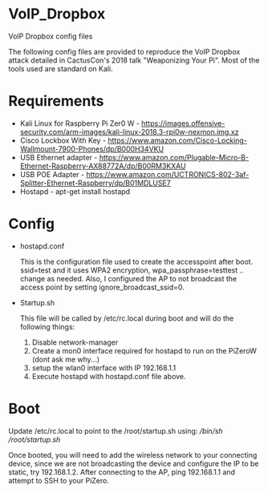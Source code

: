 # VoIP_Dropbox
VoIP Dropbox config files

The following config files are provided to reproduce the VoIP Dropbox attack detailed in CactusCon's 2018 talk "Weaponizing Your Pi". Most of the tools used are standard on Kali. 

# Requirements
- Kali Linux for Raspberry Pi Zer0 W - https://images.offensive-security.com/arm-images/kali-linux-2018.3-rpi0w-nexmon.img.xz
- Cisco Lockbox With Key - https://www.amazon.com/Cisco-Locking-Wallmount-7900-Phones/dp/B000H34VKU
- USB Ethernet adapter - https://www.amazon.com/Plugable-Micro-B-Ethernet-Raspberry-AX88772A/dp/B00RM3KXAU
- USB POE Adapter - https://www.amazon.com/UCTRONICS-802-3af-Splitter-Ethernet-Raspberry/dp/B01MDLUSE7
- Hostapd - apt-get install hostapd

# Config

- hostapd.conf

   This is the configuration file used to create the accesspoint after boot. ssid=test and it uses WPA2 encryption, wpa_passphrase=testtest .. change as needed.  Also, I configured the AP to not broadcast the access point by setting ignore_broadcast_ssid=0. 
   
- Startup.sh

  This file will be called by /etc/rc.local during boot and will do the following things: 
  1. Disable network-manager
  2. Create a mon0 interface required for hostapd to run on the PiZeroW (dont ask me why...) 
  3. setup the wlan0 interface with IP 192.168.1.1
  4. Execute hostapd with hostapd.conf file above. 
  
  
# Boot

Update /etc/rc.local to point to the /root/startup.sh using: */bin/sh /root/startup.sh* 

Once booted, you will need to add the wireless network to your connecting device, since we are not broadcasting the device and configure the IP to be static, try 192.168.1.2. After connecting to the AP, ping 192.168.1.1 and attempt to SSH to your PiZero. 
 

